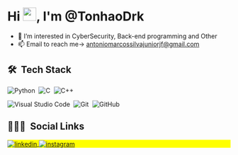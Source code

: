<h1 align="left">Hi <img src="https://raw.githubusercontent.com/kaueMarques/kaueMarques/master/hi.gif" width="30px">, I'm @TonhaoDrk </h1>

- 👀 I’m interested in CyberSecurity, Back-end programming and Other 
- 📫 Email to reach me-> antoniomarcossilvajuniorjf@gmail.com

## 🛠 &nbsp;Tech Stack

![Python](https://img.shields.io/badge/-Python-05122A?style=flat&logo=python)&nbsp;
![C](https://img.shields.io/badge/-C-05122A?style=flat&logo=C)&nbsp;
![C++](https://img.shields.io/badge/-C++-05122A?style=flat&logo=cplusplus)&nbsp;

![Visual Studio Code](https://img.shields.io/badge/-Visual%20Studio%20Code-05122A?style=flat&logo=visual-studio-code&logoColor=007ACC)&nbsp;
![Git](https://img.shields.io/badge/-Git-05122A?style=flat&logo=git)&nbsp;
![GitHub](https://img.shields.io/badge/-GitHub-05122A?style=flat&logo=github)&nbsp;



## 👨🏽‍🦲 &nbsp;Social Links


<p align="left" style="background:yellow">
  
<a href="https://linkedin.com/in/antônio-marcos-1b4265221/" target="_blank">
  <img align="center" src="https://img.shields.io/badge/-Antônio Marcos-05122A?style=flat&logo=linkedin" alt="linkedin"/>
</a>
<a href="https://www.instagram.com/tonhao_msj/" target="_blank">
 <img align="center" src="https://img.shields.io/badge/-tonhao_msj-05122A?style=flat&logo=instagram" alt="instagram"/>
</a>
</p>

